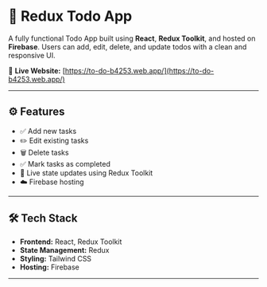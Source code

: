 # 📝 Redux Todo App

A fully functional Todo App built using **React**, **Redux Toolkit**, and hosted on **Firebase**. Users can add, edit, delete, and update todos with a clean and responsive UI.

🔗 **Live Website:** [https://to-do-b4253.web.app/](https://to-do-b4253.web.app/)

---

## ⚙️ Features

- ✅ Add new tasks
- ✏️ Edit existing tasks
- 🗑️ Delete tasks
- ✅ Mark tasks as completed
- 🔄 Live state updates using Redux Toolkit
- ☁️ Firebase hosting

---

## 🛠️ Tech Stack

- **Frontend:** React, Redux Toolkit
- **State Management:** Redux
- **Styling:** Tailwind CSS
- **Hosting:** Firebase

---


